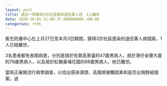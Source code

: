 ```yaml
---
layout: post
title: 過去一周錄得3宗社區感染退伍軍人症　1人離世
date: 2020-10-05 21:40:37.000000000 +08:00
categories: rthk
---
```


衞生防護中心在上月27日至本月3日期間，錄得3宗社區感染的退伍軍人病個案，1人已經離世。

3名患者都有長期病患，分別是居於佐敦高景臺的47歲男病人，居於灣仔金聲大廈的78歲男病人，以及居於紅磡黃埔花園的68歲男病人，他已離世。

當局正展開流行病學調查，以找出感染源頭、高風險接觸因素和是否出現群組個案。過
